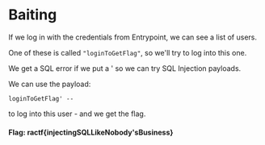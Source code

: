 # Baiting

If we log in with the credentials from Entrypoint, we can see a list of users. 

One of these is called `"loginToGetFlag"`, so we'll try to log into this one. 

We get a SQL error if we put a ' so we can try SQL Injection payloads.

We can use the payload:

`loginToGetFlag' -- `

to log into this user - and we get the flag.

#### Flag: ractf{injectingSQLLikeNobody'sBusiness}
